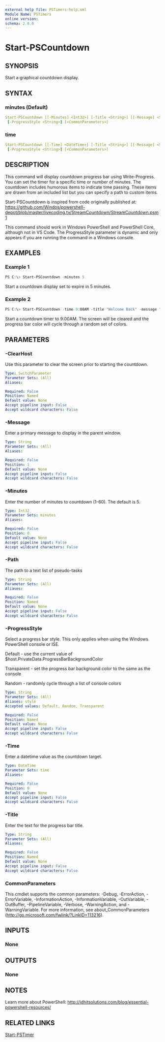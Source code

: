 ```yaml
---
external help file: PSTimers-help.xml
Module Name: PSTimers
online version:
schema: 2.0.0
---
```


# Start-PSCountdown

## SYNOPSIS

Start a graphical countdown display.

## SYNTAX

### minutes (Default)

```yaml
Start-PSCountdown [[-Minutes] <Int32>] [-Title <String>] [[-Message] <String>] [-ClearHost] [-Path <String>]
 [-ProgressStyle <String>] [<CommonParameters>]
```

### time

```yaml
Start-PSCountdown [[-Time] <DateTime>] [-Title <String>] [[-Message] <String>] [-ClearHost] [-Path <String>]
 [-ProgressStyle <String>] [<CommonParameters>]
```

## DESCRIPTION

This command will display countdown progress bar using Write-Progress. You can set the timer for a specific time or number of minutes. The countdown includes humorous items to indicate time passing. These items are drawn from an included list but you can specify a path to custom items.

Start-PSCountdown is inspired from code originally published at: 
https://github.com/Windos/powershell-depot/blob/master/livecoding.tv/StreamCountdown/StreamCountdown.psm1

This command should work in Windows PowerShell and PowerShell Core, although not in VS Code.
The ProgressStyle parameter is dynamic and only appears if you are running the command in a Windows console.

## EXAMPLES

### Example 1

```powershell
PS C:\> Start-PSCountdown -minutes 5
```

Start a countdown display set to expire in 5 minutes.

### Example 2

```powershell
PS C:\> Start-PSCountdown -time 9:00AM -title "Welcome Back" -message "Review your class notes and have questions ready" -clearhost -progressStyle random
```

Start a countdown timer to 9:00AM. The screen will be cleared and the progress bar color will cycle through a random set of colors.

## PARAMETERS

### -ClearHost

Use this parameter to clear the screen prior to starting the countdown.

```yaml
Type: SwitchParameter
Parameter Sets: (All)
Aliases:

Required: False
Position: Named
Default value: None
Accept pipeline input: False
Accept wildcard characters: False
```

### -Message

Enter a primary message to display in the parent window.

```yaml
Type: String
Parameter Sets: (All)
Aliases:

Required: False
Position: 1
Default value: None
Accept pipeline input: False
Accept wildcard characters: False
```

### -Minutes

Enter the number of minutes to countdown (1-60). The default is 5.

```yaml
Type: Int32
Parameter Sets: minutes
Aliases:

Required: False
Position: 0
Default value: None
Accept pipeline input: False
Accept wildcard characters: False
```

### -Path

The path to a text list of pseudo-tasks

```yaml
Type: String
Parameter Sets: (All)
Aliases:

Required: False
Position: Named
Default value: None
Accept pipeline input: False
Accept wildcard characters: False
```

### -ProgressStyle

Select a progress bar style. This only applies when using the Windows PowerShell console or ISE.

Default - use the current value of $host.PrivateData.ProgressBarBackgroundColor

Transparent - set the progress bar background color to the same as the console

Random - randomly cycle through a list of console colors

```yaml
Type: String
Parameter Sets: (All)
Aliases: style
Accepted values: Default, Random, Transparent

Required: False
Position: Named
Default value: None
Accept pipeline input: False
Accept wildcard characters: False
```

### -Time

Enter a datetime value as the countdown target.

```yaml
Type: DateTime
Parameter Sets: time
Aliases:

Required: False
Position: 0
Default value: None
Accept pipeline input: False
Accept wildcard characters: False
```

### -Title

Enter the text for the progress bar title.

```yaml
Type: String
Parameter Sets: (All)
Aliases:

Required: False
Position: Named
Default value: None
Accept pipeline input: False
Accept wildcard characters: False
```

### CommonParameters

This cmdlet supports the common parameters: -Debug, -ErrorAction, -ErrorVariable, -InformationAction, -InformationVariable, -OutVariable, -OutBuffer, -PipelineVariable, -Verbose, -WarningAction, and -WarningVariable. For more information, see about_CommonParameters (http://go.microsoft.com/fwlink/?LinkID=113216).

## INPUTS

### None

## OUTPUTS

### None

## NOTES

Learn more about PowerShell:
http://jdhitsolutions.com/blog/essential-powershell-resources/

## RELATED LINKS

[Start-PSTimer](Start-PSTimer.md)
